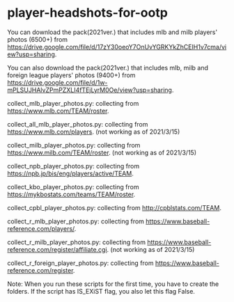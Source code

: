 # player-headshots-for-ootp
You can download the pack(2021ver.) that includes mlb and milb players' photos (6500+) from https://drive.google.com/file/d/17zY30oeoY7OnUvYGRKYkZhCEIH1v7cma/view?usp=sharing.

You can also download the pack(2021ver.) that includes mlb, milb and foreign league players' photos (9400+) from https://drive.google.com/file/d/1w-mPLSUJHAlvZPmPZXLI4fTEjLyrM0Oe/view?usp=sharing.

collect_mlb_player_photos.py: collecting from https://www.mlb.com/TEAM/roster.

collect_all_mlb_player_photos.py: collecting from https://www.mlb.com/players. (not working as of 2021/3/15)

collect_milb_player_photos.py: collecting from https://www.milb.com/TEAM/roster. (not working as of 2021/3/15)

collect_npb_player_photos.py: collecting from https://npb.jp/bis/eng/players/active/TEAM.

collect_kbo_player_photos.py: collecting from https://mykbostats.com/teams/TEAM/roster. 

collect_cpbl_player_photos.py: collecting from http://cpblstats.com/TEAM.

collect_r_mlb_player_photos.py: collecting from https://www.baseball-reference.com/players/.

collect_r_milb_player_photos.py: collecting from https://www.baseball-reference.com/register/affiliate.cgi. (not working as of 2021/3/15)

collect_r_foreign_player_photos.py: collecting from https://www.baseball-reference.com/register.

Note: When you run these scripts for the first time, you have to create the folders. If the script has IS_EXiST flag, you also let this flag False.
